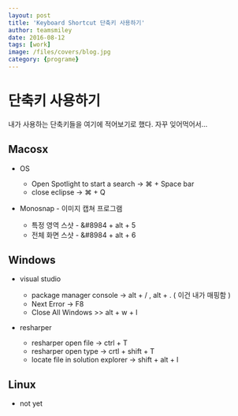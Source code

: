 ```yaml
---
layout: post
title: 'Keyboard Shortcut 단축키 사용하기' 
author: teamsmiley 
date: 2016-08-12
tags: [work]
image: /files/covers/blog.jpg
category: {programe}
---
```


# 단축키 사용하기 

내가 사용하는 단축키들을 여기에 적어보기로 했다. 자꾸 잊어먹어서...

## Macosx

* OS 
    * Open Spotlight to start a search -> &#8984;  + Space bar
    * close eclipse -> &#8984; + Q 

* Monosnap - 이미지 캡쳐 프로그램 
    * 특정 영역 스샷 -  &#8984 + alt + 5
    * 전체 화면 스샷 -  &#8984 + alt + 6  

## Windows
    
* visual studio 
    * package manager console -> alt + / , alt + . ( 이건 내가 매핑함 )
    * Next Error -> F8
    * Close All Windows >> alt + w + l

* resharper    
    * resharper open file -> ctrl + T 
    * resharper open type  -> crtl + shift + T  
    * locate file in solution explorer -> shift + alt + l 

## Linux

* not yet


